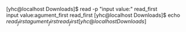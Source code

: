 [yhc@localhost Downloads]$ read -p "input value:" read_first  
input value:agument_first read_first
[yhc@localhost Downloads]$ echo $read_first
agument_first read_first
[yhc@localhost Downloads]$ 


